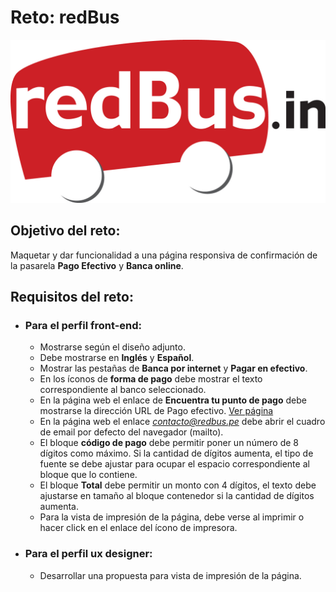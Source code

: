 # Reto: redBus

![redBus Logo](assets/images/redbus_logo.jpg)

## Objetivo del reto:

Maquetar y dar funcionalidad a una página responsiva de confirmación de la pasarela **Pago Efectivo** y **Banca online**.

## Requisitos del reto:

* ### Para el perfil front-end:

    * Mostrarse según el diseño adjunto.
    * Debe mostrarse en **Inglés** y **Español**.
    * Mostrar las pestañas de **Banca por internet** y **Pagar en efectivo**.
    * En los íconos de **forma de pago** debe mostrar el texto correspondiente al banco seleccionado.
    * En la página web el enlace de **Encuentra tu punto de pago** debe mostrarse la dirección URL de Pago efectivo. [Ver página](https://ubicanos.pagoefectivo.pe/#/?tienda=[idServicio]&moneda=1&monto=100.00&ubicame=true&_k=nuha83)
    * En la página web el enlace *contacto@redbus.pe* debe abrir el cuadro de email por defecto del navegador (mailto).
    * El bloque **código de pago** debe permitir poner un número de 8 dígitos como máximo. Si la cantidad de dígitos aumenta, el tipo de fuente se debe ajustar para ocupar el espacio correspondiente al bloque que lo contiene.
    * El bloque **Total** debe permitir un monto con 4 dígitos, el texto debe ajustarse en tamaño al bloque contenedor si la cantidad de dígitos aumenta.
    * Para la vista de impresión de la página, debe verse al imprimir o hacer click en el enlace del ícono de impresora.

* ### Para el perfil ux designer:

    * Desarrollar una propuesta para vista de impresión de la página.